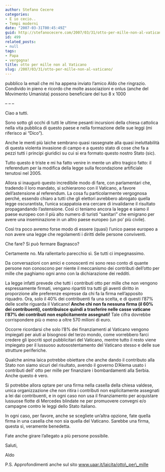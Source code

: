 ```yaml
---
author: Stefano Cecere
categories:
- E io cecio..
- Tempi moderni
date: "2007-03-31T00:45:49Z"
guid: http://stefanocecere.com/2007/03/31/otto-per-mille-non-al-vaticano/
id: 499
related_posts:
- null
tags:
- Papa
- vergogna!
title: otto per mille non al Vaticano
slug: /2007/03/31/otto-per-mille-non-al-vaticano/
---
```


pubblico la email che mi ha appena inviato l&#8217;amico Aldo che ringrazio. Condivido in pieno e ricordo che molte associazioni e onlus (anche del Movimento Umanista) possono beneficiare del tuo 8 x 1000

&#8211; &#8211; &#8211;

Ciao a tutti.
  
Sono sotto gli occhi di tutti le ultime pesanti incursioni della chiesa cattolica nella vita pubblica di questo paese e nella formazione delle sue leggi (mi riferisco ai “Dico”).
  
Anche le menti più laiche sembrano quasi rassegnate alla quasi ineluttabilità di questa violenta invasione di campo e a questo stato di cose che fa a pezzi tutti i principi giuridici su cui si era formato questo nostro Stato (sic).
  
Tutto questo è triste e mi ha fatto venire in mente un altro tragico fatto: il referendum per la modifica della legge sulla fecondazione artificiale tenutosi nel 2005.
  
Allora si inaugurò questo incredibile modo di fare, con parlamentari che, tradendo il loro mandato, si schierarono con il Vaticano, a favore dell’astensione al referendum. La cosa fu particolarmente vergognosa perché, essendo chiaro a tutti che gli elettori avrebbero abrogato quella legge oscurantista, l’unica scappatoia era cercare di invalidarne il risultato propagandando l’astensione. Così ci teniamo ancora la legge e siamo il paese europeo con il più alto numero di turisti “sanitari” che emigrano per avere una inseminazione in un altro paese europeo (un po’ più civile).
  
Così tra poco avremo forse modo di essere (quasi) l’unico paese europeo a non avere una legge che regolamenti i diritti delle persone conviventi.

Che fare? Si può fermare Bagnasco?
  
Certamente no. Ma rallentarlo parecchio sì. Se tutti ci impegnassimo.

Da conversazioni con amici e conoscenti mi sono reso conto di quante persone non conoscono per niente il meccanismo dei contributi dell’otto per mille che paghiamo ogni anno con la dichiarazione dei redditi.
  
La legge infatti prevede che tutti i contributi otto per mille che non vengono espressamente firmati, vengano ripartiti tra tutti gli aventi diritto in proporzione alle preferenze espresse da chi fa la firma nell’apposito riquadro. Ora, solo il 40% dei contribuenti fa una scelta, e di questi l’87% delle scelte riguarda il Vaticano! **Anche chi non fa nessuna firma (il 60% dei contribuenti), contribuisce quindi a trasferire nelle casse vaticane l’87% dei contributi non esplicitamente assegnati!** Tale cifra dovrebbe corrispondere più o meno a oltre 570 milioni di euro.
  
Occorre ricordarsi che solo l’8% dei finanziamenti al Vaticano vengono impiegati per aiuti ai bisognosi del terzo mondo, come vorrebbero farci credere gli ipocriti spot pubblicitari del Vaticano, mentre tutto il resto viene impiegato per il lussuoso autosostentamento del Vaticano stesso e delle sue strutture periferiche.

Qualche anima laica potrebbe obiettare che anche dando il contributo alla Stato non siamo sicuri del risultato, avendo il governo D’Alema usato i contributi dell’ otto per mille per finanziare i bombardamenti alla Serbia. Anche questo è vero.
  
Si potrebbe allora optare per una firma nella casella della chiesa valdese, unica organizzazione che non ritira i contributi non esplicitamente assegnati a lei dai contribuenti, e in ogni caso non usa il finanziamento per acquistare lussuose flotte di Mercedes blindate ne per promuovere convegni e/o campagne contro le leggi dello Stato italiano.
  
In ogni caso, per favore, anche se scegliete un’altra opzione, fate quella firma in una casella che non sia quella del Vaticano. Sarebbe una firma, questa sì, veramente benedetta.

Fate anche girare l’allegato a più persone possibile.

Saluti,
  
Aldo

P.S. Approfondimenti anche sul sito www.uaar.it/laicita/otto\_per\_mille